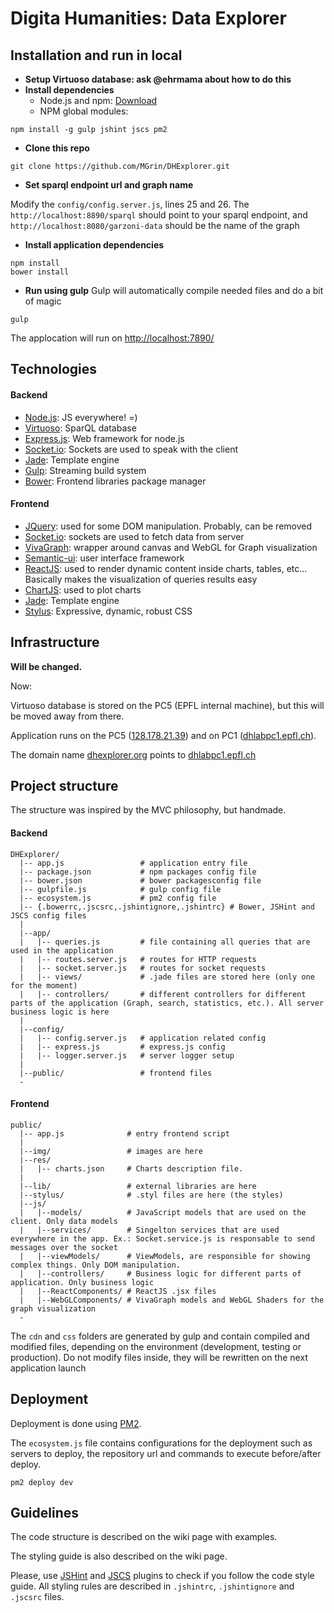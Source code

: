 # Digita Humanities: Data Explorer

## Installation and run in local
* **Setup Virtuoso database: ask @ehrmama about how to do this**
* **Install dependencies**
  - Node.js and npm: [Download](https://nodejs.org/en/download/)
  - NPM global modules:
```
npm install -g gulp jshint jscs pm2
```
* **Clone this repo**
```
git clone https://github.com/MGrin/DHExplorer.git
```
* **Set sparql endpoint url and graph name**

Modify the `config/config.server.js`, lines 25 and 26.
The `http://localhost:8890/sparql` should point to your sparql endpoint, and `http://localhost:8080/garzoni-data` should be the name of the graph

* **Install application dependencies**
```
npm install
bower install
```

* **Run using gulp**
Gulp will automatically compile needed files and do a bit of magic
```
gulp
```

The applocation will run on [http://localhost:7890/](http://localhost:7890/)

## Technologies

#### Backend

* [Node.js](https://nodejs.org/): JS everywhere! =)
* [Virtuoso](https://github.com/openlink/virtuoso-opensource): SparQL database
* [Express.js](http://expressjs.com/): Web framework for node.js
* [Socket.io](http://socket.io/): Sockets are used to speak with the client
* [Jade](http://jade-lang.com/): Template engine
* [Gulp](http://gulpjs.com/): Streaming build system
* [Bower](http://bower.io/): Frontend libraries package manager

#### Frontend

* [JQuery](https://jquery.com/): used for some DOM manipulation. Probably, can be removed
* [Socket.io](http://socket.io/): sockets are used to fetch data from server
* [VivaGraph](https://github.com/anvaka/VivaGraphJS): wrapper around canvas and WebGL for Graph visualization
* [Semantic-ui](http://semantic-ui.com/): user interface framework
* [ReactJS](https://facebook.github.io/react/index.html): used to render dynamic content inside charts, tables, etc... Basically makes the visualization of queries results easy
* [ChartJS](http://www.chartjs.org/): used to plot charts
* [Jade](http://jade-lang.com/): Template engine
* [Stylus](https://learnboost.github.io/stylus/): Expressive, dynamic, robust CSS

## Infrastructure

**Will be changed.**

Now:

Virtuoso database is stored on the PC5 (EPFL internal machine), but this will be moved away from there.

Application runs on the PC5 ([128.178.21.39](http://128.178.21.39:7890)) and on PC1 ([dhlabpc1.epfl.ch](http://dhlabpc1.epfl.ch:7890)).

The domain name [dhexplorer.org](http://dhexplorer.org) points to [dhlabpc1.epfl.ch](http://dhlabpc1.epfl.ch:7890)

## Project structure

The structure was inspired by the MVC philosophy, but handmade.

#### Backend
```
DHExplorer/
  |-- app.js                 # application entry file
  |-- package.json           # npm packages config file
  |-- bower.json             # bower packagesconfig file
  |-- gulpfile.js            # gulp config file
  |-- ecosystem.js           # pm2 config file
  |-- {.bowerrc,.jscsrc,.jshintignore,.jshintrc} # Bower, JSHint and JSCS config files
  |
  |--app/
  |   |-- queries.js         # file containing all queries that are used in the application
  |   |-- routes.server.js   # routes for HTTP requests
  |   |-- socket.server.js   # routes for socket requests
  |   |-- views/             # .jade files are stored here (only one for the moment)
  |   |-- controllers/       # different controllers for different parts of the application (Graph, search, statistics, etc.). All server business logic is here
  |
  |--config/
  |   |-- config.server.js   # application related config
  |   |-- express.js         # express.js config
  |   |-- logger.server.js   # server logger setup
  |
  |--public/                 # frontend files
  -
```

#### Frontend
```
public/
  |-- app.js              # entry frontend script
  |
  |--img/                 # images are here
  |--res/
  |   |-- charts.json     # Charts description file.
  |
  |--lib/                 # external libraries are here
  |--stylus/              # .styl files are here (the styles)
  |--js/
  |   |--models/          # JavaScript models that are used on the client. Only data models
  |   |--services/        # Singelton services that are used everywhere in the app. Ex.: Socket.service.js is responsable to send messages over the socket
  |   |--viewModels/      # ViewModels, are responsible for showing complex things. Only DOM manipulation.
  |   |--controllers/     # Business logic for different parts of application. Only business logic
  |   |--ReactComponents/ # ReactJS .jsx files
  |   |--WebGLComponents/ # VivaGraph models and WebGL Shaders for the graph visualization
  -
```
The `cdn` and `css` folders are generated by gulp and contain compiled and modified files, depending on the environment (development, testing or production). Do not modify files inside, they will be rewritten on the next application launch
## Deployment

Deployment is done using [PM2](https://github.com/Unitech/pm2).

The `ecosystem.js` file contains configurations for the deployment such as servers to deploy, the repository url and commands to execute before/after deploy.

```
pm2 deploy dev
```

## Guidelines

The code structure is described on the wiki page with examples.

The styling guide is also described on the wiki page.

Please, use [JSHint](http://jshint.com/) and [JSCS](http://jscs.info/) plugins to check if you follow the code style guide. All styling rules are described in `.jshintrc`, `.jshintignore` and `.jscsrc` files.
